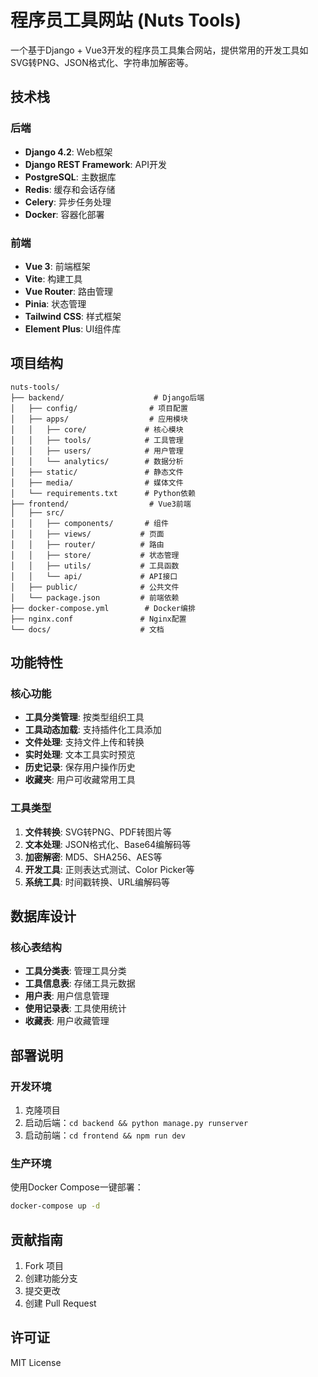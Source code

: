 # 程序员工具网站 (Nuts Tools)

一个基于Django + Vue3开发的程序员工具集合网站，提供常用的开发工具如SVG转PNG、JSON格式化、字符串加解密等。

## 技术栈

### 后端
- **Django 4.2**: Web框架
- **Django REST Framework**: API开发
- **PostgreSQL**: 主数据库
- **Redis**: 缓存和会话存储
- **Celery**: 异步任务处理
- **Docker**: 容器化部署

### 前端
- **Vue 3**: 前端框架
- **Vite**: 构建工具
- **Vue Router**: 路由管理
- **Pinia**: 状态管理
- **Tailwind CSS**: 样式框架
- **Element Plus**: UI组件库

## 项目结构

```
nuts-tools/
├── backend/                    # Django后端
│   ├── config/                # 项目配置
│   ├── apps/                  # 应用模块
│   │   ├── core/             # 核心模块
│   │   ├── tools/            # 工具管理
│   │   ├── users/            # 用户管理
│   │   └── analytics/        # 数据分析
│   ├── static/               # 静态文件
│   ├── media/                # 媒体文件
│   └── requirements.txt      # Python依赖
├── frontend/                  # Vue3前端
│   ├── src/
│   │   ├── components/       # 组件
│   │   ├── views/           # 页面
│   │   ├── router/          # 路由
│   │   ├── store/           # 状态管理
│   │   ├── utils/           # 工具函数
│   │   └── api/             # API接口
│   ├── public/              # 公共文件
│   └── package.json         # 前端依赖
├── docker-compose.yml        # Docker编排
├── nginx.conf               # Nginx配置
└── docs/                    # 文档
```

## 功能特性

### 核心功能
- **工具分类管理**: 按类型组织工具
- **工具动态加载**: 支持插件化工具添加
- **文件处理**: 支持文件上传和转换
- **实时处理**: 文本工具实时预览
- **历史记录**: 保存用户操作历史
- **收藏夹**: 用户可收藏常用工具

### 工具类型
1. **文件转换**: SVG转PNG、PDF转图片等
2. **文本处理**: JSON格式化、Base64编解码等
3. **加密解密**: MD5、SHA256、AES等
4. **开发工具**: 正则表达式测试、Color Picker等
5. **系统工具**: 时间戳转换、URL编解码等

## 数据库设计

### 核心表结构
- **工具分类表**: 管理工具分类
- **工具信息表**: 存储工具元数据
- **用户表**: 用户信息管理
- **使用记录表**: 工具使用统计
- **收藏表**: 用户收藏管理

## 部署说明

### 开发环境
1. 克隆项目
2. 启动后端：`cd backend && python manage.py runserver`
3. 启动前端：`cd frontend && npm run dev`

### 生产环境
使用Docker Compose一键部署：
```bash
docker-compose up -d
```

## 贡献指南

1. Fork 项目
2. 创建功能分支
3. 提交更改
4. 创建 Pull Request

## 许可证

MIT License 
